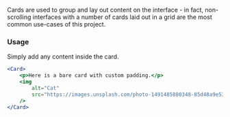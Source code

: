 Cards are used to group and lay out content on the interface - in fact, non-scrolling interfaces with a number of cards laid out in a grid are the most common use-cases of this project.

### Usage

Simply add any content inside the card.

```jsx
<Card>
    <p>Here is a bare card with custom padding.</p>
    <img
        alt="Cat"
        src="https://images.unsplash.com/photo-1491485880348-85d48a9e5312?w=500"
    />
</Card>
```
